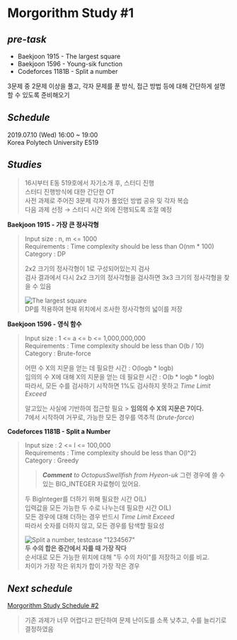 <!-- Morgorithm Study #1 -->
# Morgorithm Study #1  
<!-- 주어진 과제 목록 -->
## *pre-task*  
  + Baekjoon 1915 - The largest square  
  + Baekjoon 1596 - Young-sik function  
  + Codeforces 1181B - Split a number  
  
3문제 중 2문제 이상을 풀고,
각자 문제를 푼 방식, 접근 방법 등에 대해 간단하게 설명할 수 있도록 준비해오기
  
## *Schedule*  
<!-- 실제 모임 시간과 모임이 이루어진 장소-->
2019.07.10 (Wed) 16:00 ~ 19:00  
Korea Polytech University E519  
  
## *Studies*  
<!-- 스터디 진행간 토의한 내용, 피드백 결과 등을 기록 -->
  >16시부터 E동 519호에서 자기소개 후, 스터디 진행  
  >스터디 진행방식에 대한 간단한 OT  
  >사전 과제로 주어진 3문제 각자가 풀었던 방법 공유 및 각자 복습  
  >다음 과제 선정 → 스터디 시간 외에 진행되도록 조절 예정  
  
<!-- Input Size, Complexity requirements, Algorithm Category, Descriptions -->
  **Baekjoon 1915 - 가장 큰 정사각형**  
  >Input size : n, m <= 1000  
  >Requirements : Time complexity should be less than O(nm * 100)  
  >Category : DP  
  >  
  >2x2 크기의 정사각형이 1로 구성되어있는지 검사  
  >검사 결과에서 다시 2x2 크기의 정사각형을 검사하면 3x3 크기의 정사각형을 찾을 수 있음  
  >  
  >![The largest square](https://github.com/tristan3716/Algorithm/blob/master/images/week1_BOJ_1915_the_largest_square.png)  
  >DP를 적용하여 현재 위치에서 조사한 정사각형의 넓이를 저장  
    
  **Baekjoon 1596 - 영식 함수**  
  >Input size : 1 <= a <= b <= 1,000,000,000  
  >Requirements : Time complexity should be less than O(b / 10)  
  >Category : Brute-force  
  >  
  >어떤 수 X의 지문을 얻는 데 필요한 시간 : O(logb * logb)  
  >임의의 수 X에 대해 X의 지문을 얻는 데 필요한 시간 : O(b * logb * logb)  
  >따라서, 모든 수를 검사하기 시작하면 1%도 검사하지 못하고 *Time Limit Exceed*  
  >  
  >알고있는 사실에 기반하여 접근할 필요 > **임의의 수 X의 지문은 7이다.**  
  >7에서 시작하여 거꾸로, 가능한 모든 경우를 역추적 (*brute-force*)  
    
  **Codeforces 1181B - Split a Number**  
  >Input size : 2 <= l <= 100,000  
  >Requirements : Time complexity should be less than O(l^2)  
  >Category : Greedy  
  ><!-- Feel free to add comments anywhere -->  
  >>***Comment*** *to OctopusSwellfish from Hyeon-uk*
  >>그런 경우에 쓸 수 있는 BIG_INTEGER 자료형이 있어요.  
  >
  >두 BigInteger를 더하기 위해 필요한 시간 O(L)  
  >입력값을 모든 가능한 두 수로 나누는데 필요한 시간 O(L)  
  >모든 경우에 대해 더하는 경우 반드시 *Time Limit Exceed*  
  >따라서 숫자를 더하지 않고, 모든 경우를 탐색할 필요성
  >
  >![Split a number, testcase "1234567"](https://github.com/tristan3716/Algorithm/blob/master/images/week1_Codeforces_1181B_split_a_number.png)  
  >**두 수의 합은 중간에서 자를 때 가장 작다**  
  >순서대로 모든 가능한 위치에 대해 "두 수의 차이"를 저장하고 이를 비교.  
  >차이가 가장 작은 위치가 합이 가장 작은 경우  


## *Next schedule*  
<!-- 다음 스터디 수행 일정(이슈)을 태그함 -->
[Morgorithm Study Schedule \#2](https://github.com/tristan3716/Morgorithm/issues/1)  
  >기존 과제가 너무 어렵다고 판단하여 문제 난이도를 소폭 낮추고, 수를 늘리기로 결정하였음